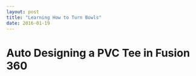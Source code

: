 ```yaml
---
layout: post
title: "Learning How to Turn Bowls"
date: 2016-01-19
---
```


# Auto Designing a PVC Tee in Fusion 360

